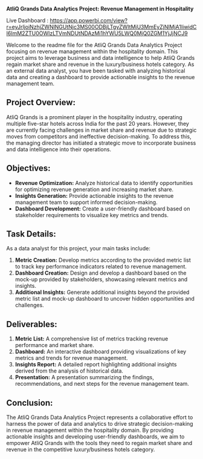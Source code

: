 **AtliQ Grands Data Analytics Project: Revenue Management in Hospitality**

Live Dashboard : https://app.powerbi.com/view?r=eyJrIjoiNzhjZWNlNGUtNjc3MS00ODBjLTgyZWItMjU3MmEyZjNlMjA1IiwidCI6ImM2ZTU0OWIzLTVmNDUtNDAzMi1hYWU5LWQ0MjQ0ZGM1YjJjNCJ9



Welcome to the readme file for the AtliQ Grands Data Analytics Project focusing on revenue management within the hospitality domain. 
This project aims to leverage business and data intelligence to help AtliQ Grands regain market share and revenue in the luxury/business hotels category. 
As an external data analyst, you have been tasked with analyzing historical data and creating a dashboard to provide actionable insights to the revenue management team.

## Project Overview:

AtliQ Grands is a prominent player in the hospitality industry, operating multiple five-star hotels across India for the past 20 years. 
However, they are currently facing challenges in market share and revenue due to strategic moves from competitors and ineffective decision-making. 
To address this, the managing director has initiated a strategic move to incorporate business and data intelligence into their operations.

## Objectives:

- **Revenue Optimization:** Analyze historical data to identify opportunities for optimizing revenue generation and increasing market share.
- **Insights Generation:** Provide actionable insights to the revenue management team to support informed decision-making.
- **Dashboard Development:** Create a user-friendly dashboard based on stakeholder requirements to visualize key metrics and trends.

## Task Details:

As a data analyst for this project, your main tasks include:

1. **Metric Creation:** Develop metrics according to the provided metric list to track key performance indicators related to revenue management.
2. **Dashboard Creation:** Design and develop a dashboard based on the mock-up provided by stakeholders, showcasing relevant metrics and insights.
3. **Additional Insights:** Generate additional insights beyond the provided metric list and mock-up dashboard to uncover hidden opportunities and challenges.

## Deliverables:

1. **Metric List:** A comprehensive list of metrics tracking revenue performance and market share.
2. **Dashboard:** An interactive dashboard providing visualizations of key metrics and trends for revenue management.
3. **Insights Report:** A detailed report highlighting additional insights derived from the analysis of historical data.
4. **Presentation:** A presentation summarizing the findings, recommendations, and next steps for the revenue management team.

## Conclusion:

The AtliQ Grands Data Analytics Project represents a collaborative effort to harness the power of data and analytics to drive strategic decision-making in revenue management within the hospitality domain. By providing actionable insights and developing user-friendly dashboards, we aim to empower AtliQ Grands with the tools they need to regain market share and revenue in the competitive luxury/business hotels category.
